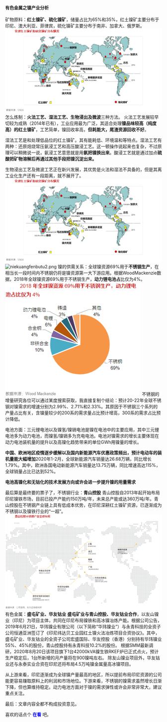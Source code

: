 #### 有色金属之镍产业分析

矿物原料：**红土镍矿、硫化镍矿**，储量占比为65%和35%，红土镍矿主要分布于印尼、澳大利亚、菲律宾，硫化镍矿主要分布于南非、加拿大、俄罗斯。
![niekuangfenbutu.png](https://github.com/QiIL/invest/blob/master/stuff/niekuangfenbutu.png)
怎么炼制：**火法工艺、湿法工艺、生物浸出及微波**三种方法。
火法工艺发展较早切较为成熟（2014年已有），工业应用最为广泛，其适合处理**镍品味较高（纯度高）的红土镍矿**，工艺简单，镍回收率高，**但耗能大，尾渣资源回收不好**。

湿法工艺是和处理低品位的红土镍矿。其有能耗低、环境温和等特点。湿法工艺有两种：还原焙烧常压氨浸工艺和高压酸浸工艺。这一顿操作说起来也复杂，不过原理可以稍微说一说，氨浸工艺意思就是用**氨把镍换出来**。酸浸工艺就是通过加点**硫酸把矿物溶解后再通过其他手段把镍沉淀出来。**

生物浸出工艺及微波工艺正在新兴发展，其优势是火法和湿法不具备的，但是其离工业化生产还有一段距离，就不展开了。
![niekuangfenbutu.png](https://github.com/QiIL/invest/blob/master/stuff/niekuangfenbutu.png)
![niekuangfenbutu2.png](https://github.com/QiIL/invest/blob/master/stuff/niekuangfenbutu2.png)
镍的供需关系：全球镍资源69%用于**不锈钢生产**，在相当长一段时间内不锈钢仍将是镍资源第一大下游应用。根据WoodMackenzie数据，2018年全球镍资源69%用于不锈钢生产，**动力锂电池占**比仅为4%。
![niekuangchanye.png](https://github.com/QiIL/invest/blob/master/stuff/niekuangchanye.png)
不锈钢的增量研究各位可以通过某度搜索获取，我直接复制个结论：预计20-22年全球不锈钢对镍需求的增速分别为2.99%、2.71%和2.33%。其原因于不锈钢三个系列的产量占比有关，含镍量较少的200系的需求量占比预计增高，300系的需求占比预计降低。

电池方面：三元锂电池以及镍氢/镍镉电池是镍在电池中的主要应用，其中三元锂电池多为动力电池，而镍氢/镍镉多为充电电池。电池对镍需求的增长主要体现在动力电池装机量的提升以及高镍化趋势带来的单位GWh用镍量的增长。

**中国、欧洲地区疫情逐步缓解以及国内新能源汽车优惠政策频出，预计电动车的装机量能大幅增加**2020年1-2月，全球新能源汽车销量达26.68万辆，同比增长1.79%。其中，欧洲各国电动新能源汽车销量达13.75万辆，同比增速高达115%，全球销量占比已达到52%。

**电池高镍化和无钴化的技术发展方向或许会进一步提升镍的用量需求**

最后算是最终要的票子了，不锈钢行业：**青山控股**
青山控股自2013年起开始布局印尼镍铁市场，目前已投产产能约150万吨/年，未来总产能或达360万吨/年。青山控股在不锈钢产业链上具有低成本优势，在印尼深耕红土镍矿资源，已逐渐成为不锈钢以及镍铁行业的“一超”。
![qingshankonggu.png](https://github.com/QiIL/invest/blob/master/stuff/qingshankonggu.png)
有色金属：**盛屯矿业、华友钴业**
**盛屯矿业与青山控股、华友钴业合作**，以友山镍业（印尼）为项目主体，共同在印尼布局镍铁和高冰镍冶炼产能。根据公司公告，2019年6月21日，华玮镍业有限公司（以下简称“华玮镍业”）与永青科技的全资子公司恒通亚洲签订了《印尼纬达贝工业园红土镍火法冶炼项目合资协议》。其中，盛屯矿业、华友钴业的全资子公司宏盛国际、华友控股（香港）分别持有华玮镍业55%、45%的股份，青山控股持有永青科技10.2%的股份。
根据SMM最新调研，2020年8月20日该项目旗下1台42000kVA镍生铁RKEF炉已正式点火，预计生产稳定后，1台所新增的月产量将在900镍吨左右。
除友山镍业项目外，华友钴业还与永泰实业合资在印尼还将布局4.5万吨镍金属量高冰镍项目。

从上游来看，印尼逐渐成为全球镍产量最高的地区，所以提前布局印尼资源的公司能更容易赚取原料上的利润和市场地位。下游来看，不锈钢的镍需求虽然增长日渐下降，但也算维持稳定。动力电池方面对于镍的需求弹性或许会非常非常大，建议重点关注。

最后：文章内容全都不构成投资意见。

喜欢的话点个 **<span style="color:blue;">在看</span>** 吧。